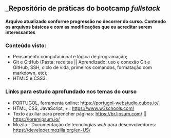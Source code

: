 ## _Repositório de práticas do bootcamp *fullstack*

#### **Arquivo atualizado conforme progressão no decorrer do curso. Contendo os arquivos básicos e com as modificações que eu acreditar serem interessantes**

### Conteúdo visto:
 - Pensamento computacional e lógica de programação;
 - Git e GitHub (Pasta: receitas || Aprendizado: uso e conexão Git e GitHub, SSH, ciclo de vida, primeiros comandos, formatação com markdown, etc);
 - HTML5 e CSS3.


### Links para estudo aprofundado nos temas do curso

 - PORTUGOL, ferramenta online: https://portugol-webstudio.cubos.io/
 - HTML, CSS, JavaScript, + : https://www.w3schools.com/
 - Texto auxiliar para preencher páginas: https://br.lipsum.com/ || https://loremipsum.io/
 - Mozila - Documentação de tecnologias *web* para desenvolvedores: https://developer.mozilla.org/en-US/
